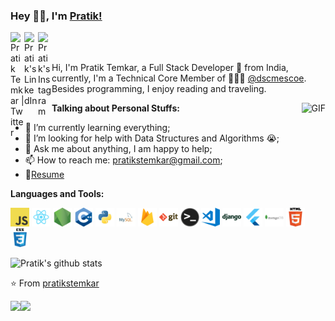 ### Hey 👋🏽, I'm [Pratik!](https://pratikstemkar.me) 

<a href="https://twitter.com/pratikstemkar">
  <img align="left" alt="Pratik Temkar | Twitter" width="22px" src="https://cdn.jsdelivr.net/npm/simple-icons@v3/icons/twitter.svg" />
</a>
<a href="https://www.linkedin.com/in/pratikstemkar/">
  <img align="left" alt="Pratik's LinkedIn" width="22px" src="https://cdn.jsdelivr.net/npm/simple-icons@v3/icons/linkedin.svg" />
</a>
<a href="https://www.instagram.com/pratikstemkar/">
  <img align="left" alt="Pratik's Instagram" width="22px" src="https://cdn.jsdelivr.net/npm/simple-icons@v3/icons/instagram.svg" />
</a>

<br />
<br />

Hi, I'm Pratik Temkar, a Full Stack Developer 🚀 from India, currently, I'm a Technical Core Member of 🙍🏽‍♂️ [@dscmescoe](https://github.com/orgs/Developer-Students-Clubs-MESCOE). Besides programming, I enjoy reading and traveling.

  <img align="right" alt="GIF" src="https://media.giphy.com/media/PiQejEf31116URju4V/giphy.gif" />
  
**Talking about Personal Stuffs:**

- 🌱 I’m currently learning everything; 
- 🤔 I’m looking for help with Data Structures and Algorithms 😭;
- 💬 Ask me about anything, I am happy to help;
- 📫 How to reach me: pratikstemkar@gmail.com;
- 📝[Resume](https://github.com/pratikstemkar/pratikstemkar.github.io/blob/master/assets/pdf/Resume%20-%20Pratik%20Temkar%20-%20August%202020.pdf)

**Languages and Tools:**  

<img height="30" src="https://raw.githubusercontent.com/github/explore/80688e429a7d4ef2fca1e82350fe8e3517d3494d/topics/javascript/javascript.png">
<img height="30" src="https://raw.githubusercontent.com/github/explore/80688e429a7d4ef2fca1e82350fe8e3517d3494d/topics/react/react.png">
<img height="30" src="https://raw.githubusercontent.com/github/explore/80688e429a7d4ef2fca1e82350fe8e3517d3494d/topics/nodejs/nodejs.png">
<img height="30" src="https://raw.githubusercontent.com/github/explore/80688e429a7d4ef2fca1e82350fe8e3517d3494d/topics/cpp/cpp.png">
<img height="30" src="https://raw.githubusercontent.com/github/explore/80688e429a7d4ef2fca1e82350fe8e3517d3494d/topics/python/python.png">
<img height="30" src="https://raw.githubusercontent.com/github/explore/80688e429a7d4ef2fca1e82350fe8e3517d3494d/topics/mysql/mysql.png">
<img height="30" src="https://raw.githubusercontent.com/github/explore/80688e429a7d4ef2fca1e82350fe8e3517d3494d/topics/firebase/firebase.png">
<img height="30" src="https://raw.githubusercontent.com/github/explore/80688e429a7d4ef2fca1e82350fe8e3517d3494d/topics/git/git.png">
<img height="30" src="https://raw.githubusercontent.com/github/explore/80688e429a7d4ef2fca1e82350fe8e3517d3494d/topics/terminal/terminal.png">
<img height="30" src="https://raw.githubusercontent.com/github/explore/80688e429a7d4ef2fca1e82350fe8e3517d3494d/topics/visual-studio-code/visual-studio-code.png">
<img height="30" src="https://raw.githubusercontent.com/github/explore/80688e429a7d4ef2fca1e82350fe8e3517d3494d/topics/django/django.png">
<img height="30" src="https://raw.githubusercontent.com/github/explore/80688e429a7d4ef2fca1e82350fe8e3517d3494d/topics/flutter/flutter.png">
<img height="30" src="https://raw.githubusercontent.com/github/explore/80688e429a7d4ef2fca1e82350fe8e3517d3494d/topics/mongodb/mongodb.png">
<img height="30" src="https://raw.githubusercontent.com/github/explore/80688e429a7d4ef2fca1e82350fe8e3517d3494d/topics/html/html.png">
<img height="30" src="https://raw.githubusercontent.com/github/explore/80688e429a7d4ef2fca1e82350fe8e3517d3494d/topics/css/css.png">

![Pratik's github stats](https://github-readme-stats.vercel.app/api?username=pratikstemkar&show_icons=true)

⭐️ From [pratikstemkar](https://github.com/pratikstemkar)


<a href="https://github.com/pratikstemkar/FreeMind">
  <img align="left" src="https://github-readme-stats.vercel.app/api/pin/?username=pratikstemkar&repo=FreeMind" />
</a>

<a href="https://github.com/pratikstemkar/slag-writer">
  <img align="left" src="https://github-readme-stats.vercel.app/api/pin/?username=pratikstemkar&repo=slag-writer" />
</a>


